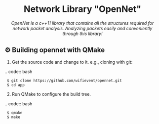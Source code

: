 <h1 align="center"> Network Library "OpenNet" </h1>
<h6 align="center"> 
  OpenNet is a c++11 library that contains all the structures required for network packet analysis. Analyzing packets easily and conveniently through this library! 
</h6>

## ⚙️ Building opennet with QMake
1. Get the source code and change to it. e.g., cloning with git:

  .. code:: bash
  
     $ git clone https://github.com/wifievent/opennet.git
     $ cd app

2. Run QMake to configure the build tree.

  .. code:: bash
  
     $ qmake
     $ make
